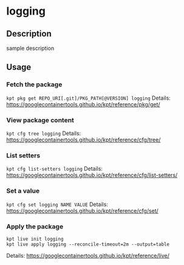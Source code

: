 # logging

## Description
sample description

## Usage

### Fetch the package
`kpt pkg get REPO_URI[.git]/PKG_PATH[@VERSION] logging`
Details: https://googlecontainertools.github.io/kpt/reference/pkg/get/

### View package content
`kpt cfg tree logging`
Details: https://googlecontainertools.github.io/kpt/reference/cfg/tree/

### List setters
`kpt cfg list-setters logging`
Details: https://googlecontainertools.github.io/kpt/reference/cfg/list-setters/

### Set a value
`kpt cfg set logging NAME VALUE`
Details: https://googlecontainertools.github.io/kpt/reference/cfg/set/

### Apply the package
```
kpt live init logging
kpt live apply logging --reconcile-timeout=2m --output=table
```
Details: https://googlecontainertools.github.io/kpt/reference/live/

